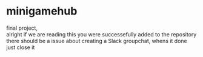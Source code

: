 # minigamehub
final project,
<br>
alright if we are reading this you were successefully added to the repository
there should be a issue about creating a Slack groupchat, whens it done just close it
